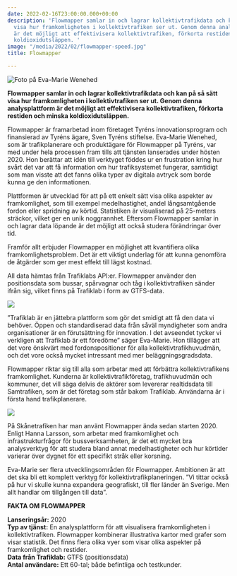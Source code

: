 ```yaml
---
date: 2022-02-16T23:00:00.000+00:00
description: 'Flowmapper samlar in och lagrar kollektivtrafikdata och kan på så sätt
  visa hur framkomligheten i kollektivtrafiken ser ut. Genom denna analysplattform
  är det möjligt att effektivisera kollektivtrafiken, förkorta restiden och minska
  koldioxidutsläppen. '
image: "/media/2022/02/flowmapper-speed.jpg"
title: Flowmapper

---
```

<div class="right vh30">

![Foto på Eva-Marie Wenehed](/media/2022/02/flowmapper-evamarie.jpg "Eva-Marie Wenehed")

</div>

**Flowmapper samlar in och lagrar kollektivtrafikdata och kan på så sätt visa hur framkomligheten i kollektivtrafiken ser ut. Genom denna analysplattform är det möjligt att effektivisera kollektivtrafiken, förkorta restiden och minska koldioxidutsläppen.**

Flowmapper är framarbetad inom företaget Tyréns innovationsprogram och finansierad av Tyréns ägare, Sven Tyréns stiftelse. Eva-Marie Wenehed, som är trafikplanerare och produktägare för Flowmapper på Tyréns, var med under hela processen fram tills att tjänsten lanserades under hösten 2020. Hon berättar att idén till verktyget föddes ur en frustration kring hur svårt det var att få information om hur trafiksystemet fungerar, samtidigt som man visste att det fanns olika typer av digitala avtryck som borde kunna ge den informationen.

Plattformen är utvecklad för att på ett enkelt sätt visa olika aspekter av framkomlighet, som till exempel medelhastighet, andel långsamtgående fordon eller spridning av körtid. Statistiken är visualiserad på 25-meters sträckor, vilket ger en unik noggrannhet. Eftersom Flowmapper samlar in och lagrar data löpande är det möjligt att också studera förändringar över tid.

Framför allt erbjuder Flowmapper en möjlighet att kvantifiera olika framkomlighetsproblem. Det är ett viktigt underlag för att kunna genomföra de åtgärder som ger mest effekt till lägst kostnad.

All data hämtas från Trafiklabs API:er. Flowmapper använder den positionsdata som bussar, spårvagnar och tåg i kollektivtrafiken sänder ifrån sig, vilket finns på Trafiklab i form av GTFS-data.

![](/media/2022/03/flowmapper-passagetid.jpg)

”Trafiklab är en jättebra plattform som gör det smidigt att få den data vi behöver. Öppen och standardiserad data från såväl myndigheter som andra organisationer är en förutsättning för innovation. I det avseendet tycker vi verkligen att Trafiklab är ett föredöme” säger Eva-Marie. Hon tillägger att det vore önskvärt med fordonspositioner för alla kollektivtrafikhuvudmän, och det vore också mycket intressant med mer beläggningsgradsdata.

Flowmapper riktar sig till alla som arbetar med att förbättra kollektivtrafikens framkomlighet. Kunderna är kollektivtrafikföretag, trafikhuvudmän och kommuner, det vill säga delvis de aktörer som levererar realtidsdata till Samtrafiken, som är det företag som står bakom Trafiklab. Användarna är i första hand trafikplanerare.

![](/media/2022/03/flowmapper-stops.jpg)

På Skånetrafiken har man använt Flowmapper ända sedan starten 2020. Enligt Hanna Larsson, som arbetar med framkomlighet och infrastrukturfrågor för bussverksamheten, är det ett mycket bra analysverktyg för att studera bland annat medelhastigheter och hur körtider varierar över dygnet för ett specifikt stråk eller korsning.

Eva-Marie ser flera utvecklingsområden för Flowmapper. Ambitionen är att det ska bli ett komplett verktyg för kollektivtrafikplaneringen. ”Vi tittar också på hur vi skulle kunna expandera geografiskt, till fler länder än Sverige. Men allt handlar om tillgången till data”.

**FAKTA OM FLOWMAPPER**

**Lanseringsår:** 2020  
**Typ av tjänst:** En analysplattform för att visualisera framkomligheten i kollektivtrafiken. Flowmapper kombinerar illustrativa kartor med grafer som visar statistik. Det finns flera olika vyer som visar olika aspekter på framkomlighet och restider.  
**Data från Trafiklab:** GTFS (positionsdata)  
**Antal användare:** Ett 60-tal; både befintliga och testkunder.